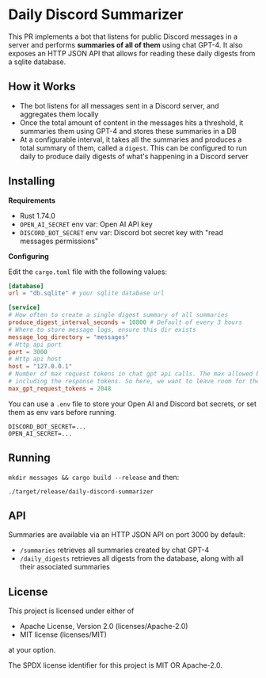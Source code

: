 # Daily Discord Summarizer

This PR implements a bot that listens for public Discord messages in a server and performs **summaries of all of them** using chat GPT-4. It also exposes an HTTP JSON API that allows for reading these daily digests from a sqlite database.

## How it Works

- The bot listens for all messages sent in a Discord server, and aggregates them locally
- Once the total amount of content in the messages hits a threshold, it summaries them using GPT-4 and stores these summaries in a DB
- At a configurable interval, it takes all the summaries and produces a total summary of them, called a `digest`. This can be configured to run daily to produce daily digests of what's happening in a Discord server

## Installing

**Requirements**

- Rust 1.74.0
- `OPEN_AI_SECRET` env var: Open AI API key
- `DISCORD_BOT_SECRET` env var: Discord bot secret key with "read messages permissions"

**Configuring**

Edit the `cargo.toml` file with the following values:

```toml
[database]
url = "db.sqlite" # your sqlite database url

[service]
# How often to create a single digest summary of all summaries
produce_digest_interval_seconds = 10800 # Default of every 3 hours
# Where to store message logs, ensure this dir exists
message_log_directory = "messages"
# Http api port
port = 3000
# Http api host
host = "127.0.0.1"
# Number of max request tokens in chat gpt api calls. The max allowed by GPT-4 is 4096
# including the response tokens. So here, we want to leave room for the response
max_gpt_request_tokens = 2048
```

You can use a `.env` file to store your Open AI and Discord bot secrets, or set them as env vars before running.

```
DISCORD_BOT_SECRET=...
OPEN_AI_SECRET=...
```

## Running

`mkdir messages && cargo build --release` and then:

```
./target/release/daily-discord-summarizer
```

## API

Summaries are available via an HTTP JSON API on port 3000 by default:

- `/summaries` retrieves all summaries created by chat GPT-4
- `/daily_digests` retrieves all digests from the database, along with all their associated summaries

## License

This project is licensed under either of

- Apache License, Version 2.0 (licenses/Apache-2.0)
- MIT license (licenses/MIT)

at your option.

The SPDX license identifier for this project is MIT OR Apache-2.0.